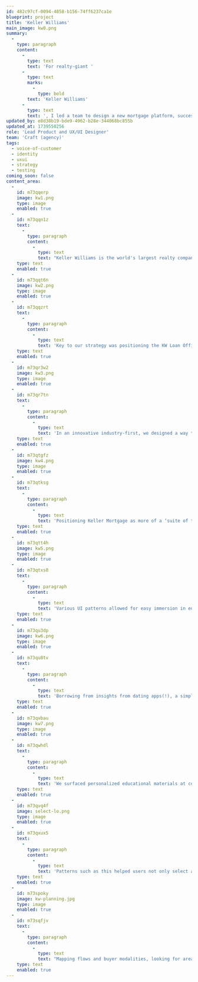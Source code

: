 ```yaml
---
id: 482c97cf-0094-4858-b156-74ff6237ca1e
blueprint: project
title: 'Keller Williams'
main_image: kw0.png
summary:
  -
    type: paragraph
    content:
      -
        type: text
        text: 'For realty-giant '
      -
        type: text
        marks:
          -
            type: bold
        text: 'Keller Williams'
      -
        type: text
        text: ', I led a team to design a new mortgage platform, successfully disrupting a crowded market through focusing on financially empowering homebuyers.'
updated_by: e8d38b19-bde9-4962-b28e-344068bc855b
updated_at: 1739550256
role: 'Lead Product and UX/UI Designer'
team: 'Craft (agency)'
tags:
  - voice-of-customer
  - identity
  - uxui
  - strategy
  - testing
coming_soon: false
content_area:
  -
    id: m73qqerp
    image: kw1.png
    type: image
    enabled: true
  -
    id: m73qqn1z
    text:
      -
        type: paragraph
        content:
          -
            type: text
            text: "Keller Williams is the world's largest realty company. I led a team of researchers and designers to bootstrap their new Mortgage platform from inception through launch (and subsequent sale when Keller exited the market in response to wider economic conditions). Our 'Lean Startup' process allowed us to hone in on a strategy of financial empowerment for prospective homebuyers, creating a suite of best-in-class tools and offering a 'soft-sell' approach. Crucially, we chose 'qualified leads' over merely 'leads' as our core success metric, which ensured all downstream UX work focused on building rich relationships between prospective homeowner, Loan Officer and Agent."
    type: text
    enabled: true
  -
    id: m73qqt6n
    image: kw2.png
    type: image
    enabled: true
  -
    id: m73qqzrt
    text:
      -
        type: paragraph
        content:
          -
            type: text
            text: 'Key to our strategy was positioning the KW Loan Officer as partner with the realty agent. This allowed customers to conduct their home search in light of shared, articulated financial goals, both short and long term. Visual diagrams created a sense of transparency and approachability, helping customers understand the structure of the KW team working with them.'
    type: text
    enabled: true
  -
    id: m73qr3w2
    image: kw3.png
    type: image
    enabled: true
  -
    id: m73qr7tn
    text:
      -
        type: paragraph
        content:
          -
            type: text
            text: 'In an innovative industry-first, we designed a way to discover potential properties driven by affordability and mortgage calculators, which typically exist in isolation. This search could be captured and shared with both Loan Officer and Agent. The likelihood of successful closing was higher with these more calibrated expectations in place.'
    type: text
    enabled: true
  -
    id: m73qtgfz
    image: kw4.png
    type: image
    enabled: true
  -
    id: m73qtksg
    text:
      -
        type: paragraph
        content:
          -
            type: text
            text: 'Positioning Keller Mortgage as more of a ‘suite of tools’ to help prospective homeowners, rather than taking a traditional ‘hard sell’ approach, we prominently featured a ‘Total Cost Analysis’ tool. Capturing even initial clicks into the various parameters, such as ‘Rent vs Buy?’, we were able to deepen conversations between customers and their Loan Officers and Agents.'
    type: text
    enabled: true
  -
    id: m73qtt4h
    image: kw5.png
    type: image
    enabled: true
  -
    id: m73qtxs0
    text:
      -
        type: paragraph
        content:
          -
            type: text
            text: 'Various UI patterns allowed for easy immersion in educational content, encouraging repeat visits and skewing towards building trust rather than pressuring the customer.'
    type: text
    enabled: true
  -
    id: m73qu3dp
    image: kw6.png
    type: image
    enabled: true
  -
    id: m73qu8tv
    text:
      -
        type: paragraph
        content:
          -
            type: text
            text: 'Borrowing from insights from dating apps(!), a simple contact form became an opportunity to seed the relationship between prospective homebuyer and their Loan Officer and Agent. A few checkboxes with tooltips set up a ‘call and response’ pattern of low-friction educational content, while building a rich lead record on the backend.'
    type: text
    enabled: true
  -
    id: m73qvbau
    image: kw7.png
    type: image
    enabled: true
  -
    id: m73qwhdl
    text:
      -
        type: paragraph
        content:
          -
            type: text
            text: 'We surfaced personalized educational materials at contextually meaningful moments such as on a success screen after a customer sets up a call with their new Loan Officer.'
    type: text
    enabled: true
  -
    id: m73qvq4f
    image: select-lo.png
    type: image
    enabled: true
  -
    id: m73qxux5
    text:
      -
        type: paragraph
        content:
          -
            type: text
            text: 'Patterns such as this helped users not only select a Loan Officer to work with, but also seeded the concept of basing their homeownership journey in the context of wider financial planning. Through multiple rounds of testing over a year and half of development, this unique strategy was validated as remarkably effective in both winning customers in a crowded market, while reducing barriers to the dream of homeownership for thousands of customers.'
    type: text
    enabled: true
  -
    id: m73spoky
    image: kw-planning.jpg
    type: image
    enabled: true
  -
    id: m73sqfjv
    text:
      -
        type: paragraph
        content:
          -
            type: text
            text: "Mapping flows and buyer modalities, looking for areas to 'intercept and reset' behaviors via innovative UX."
    type: text
    enabled: true
---
```

